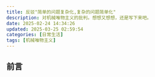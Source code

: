 ```yaml
---
title: 反驳"简单的问题复杂化,复杂的问题简单化"
description: 对机械唯物主义的批判。想想又想想，还是写下来吧。
date: 2025-02-24 14:34:26
updated: 2025-03-25 02:59:54
categories: [日常生活]
tags: [机械唯物主义]
---
```


## 前言